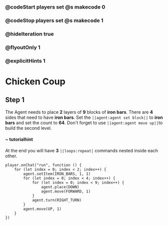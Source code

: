 ### @codeStart players set @s makecode 0
### @codeStop players set @s makecode 1

### @hideIteration true 
### @flyoutOnly 1
### @explicitHints 1


# Chicken Coup

## Step 1
The Agent needs to place **2** layers of **9** blocks of **iron bars**. There are **4** sides that need to have **iron bars**. Set the ``||agent:agent set block||`` to **iron bars** and set the count to **64**. Don't forget to use ``||agent:agent move up||``to build the second level.

#### ~ tutorialhint
At the end you will have **3** ``||loops:repeat|`` commands nested inside each other. 

```ghost
player.onChat("run", function () {
    for (let index = 0; index < 2; index++) {
        agent.setItem(IRON_BARS, 1, 1)
        for (let index = 0; index < 4; index++) {
            for (let index = 0; index < 9; index++) {
                agent.place(DOWN)
                agent.move(FORWARD, 1)
            }
            agent.turn(RIGHT_TURN)
        }
        agent.move(UP, 1)
    }
})

``` 
